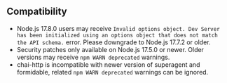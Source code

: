 ## Compatibility
- Node.js 17.8.0 users may receive `Invalid options object. Dev Server has been initialized using an options object that does not match the API schema.` error. Please downgrade to Node.js 17.7.2 or older.
- Security patches only available on Node.js 17.5.0 or newer. Older versions may receive `npm WARN deprecated` warnings.
- chai-http is incompatible with newer version of superagent and formidable, related `npm WARN deprecated` warnings can be ignored.

